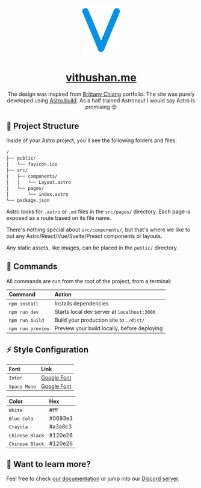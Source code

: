 <div align="center">
  <img alt="Logo" src="https://github.com/VithuJey/portfolio/blob/master/public/icons/fa-v.svg" width="100" />
</div>
<h1 align="center">
  <a href="https://vithushan.me" target="_blank">vithushan.me</a>
</h1>
<p align="center">
  The design was inspired from <a href="https://brittanychiang.com" target="_blank">Brittany Chiang</a> portfolio. The site was purely developed using  <a href="https://astro.build" target="_blank">Astro.build</a>. As a half trained Astronaut I would say Astro is promising 😉
</p>

## 🚀 Project Structure

Inside of your Astro project, you'll see the following folders and files:

```
/
├── public/
│   └── favicon.ico
├── src/
│   ├── components/
│   │   └── Layout.astro
│   └── pages/
│       └── index.astro
└── package.json
```

Astro looks for `.astro` or `.md` files in the `src/pages/` directory. Each page is exposed as a route based on its file name.

There's nothing special about `src/components/`, but that's where we like to put any Astro/React/Vue/Svelte/Preact components or layouts.

Any static assets, like images, can be placed in the `public/` directory.

## 🧞 Commands

All commands are run from the root of the project, from a terminal:

| Command           | Action                                       |
| :---------------- | :------------------------------------------- |
| `npm install`     | Installs dependencies                        |
| `npm run dev`     | Starts local dev server at `localhost:3000`  |
| `npm run build`   | Build your production site to `./dist/`      |
| `npm run preview` | Preview your build locally, before deploying |

## ⚡ Style Configuration

| Font         | Link                                                        |
| :----------- | :---------------------------------------------------------- |
| `Inter`      | [Google Font](https://fonts.google.com/specimen/Inter)      |
| `Space Mono` | [Google Font](https://fonts.google.com/specimen/Space+Mono) |

| Color           | Hex     |
| :-------------- | :------ |
| `White`         | #fff    |
| `Blue Cola`     | #0693e3 |
| `Crayola`       | #a3a8c3 |
| `Chinese Black` | #120e26 |
| `Chinese Black` | #120e26 |

## 👀 Want to learn more?

Feel free to check [our documentation](https://docs.astro.build) or jump into our [Discord server](https://astro.build/chat).
